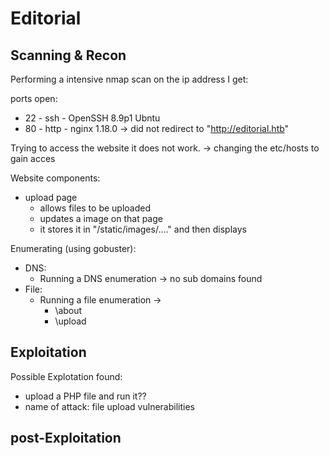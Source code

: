 # Editorial

Scanning & Recon
-------

Performing a intensive nmap scan on the ip address I get:

ports open:
* 22 - ssh - OpenSSH 8.9p1 Ubntu
* 80 - http - nginx 1.18.0 -> did not redirect to "http://editorial.htb"

Trying to access the website it does not work. -> changing the etc/hosts to gain acces

Website components:
- upload page
  -  allows files to be uploaded
    - updates a image on that page
    - it stores it in "/static/images/...." and then displays
 
Enumerating (using gobuster):
- DNS:
  - Running a DNS enumeration -> no sub domains found
- File:
  - Running a file enumeration ->
    - \about
    - \upload  


Exploitation
-----------

Possible Explotation found:
- upload a PHP file and run it??
- name of attack: file upload vulnerabilities

post-Exploitation
-----------
